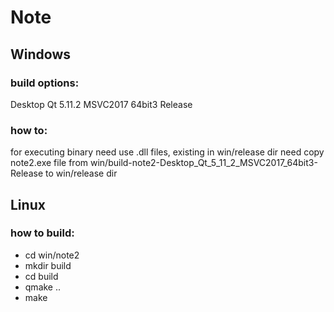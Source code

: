 # Note

## Windows

### build options:
 Desktop Qt 5.11.2 MSVC2017 64bit3 Release

### how to:
for executing binary need use .dll files, existing in win/release dir
need copy note2.exe file from win/build-note2-Desktop_Qt_5_11_2_MSVC2017_64bit3-Release to win/release dir

## Linux

### how to build:
- cd win/note2
- mkdir build
- cd build
- qmake ..
- make
